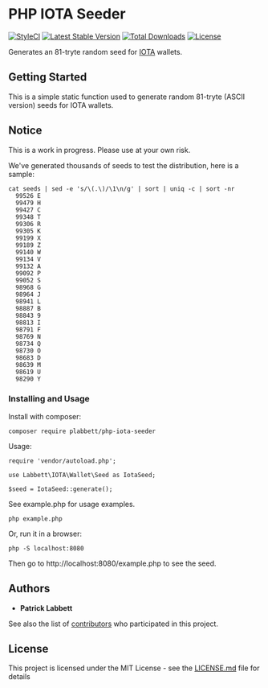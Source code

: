 # PHP IOTA Seeder

[![StyleCI](https://styleci.io/repos/100442553/shield?branch=master)](https://styleci.io/repos/100442553)
[![Latest Stable Version](https://poser.pugx.org/plabbett/php-iota-seeder/v/stable?format=flat-square)](https://packagist.org/packages/plabbett/php-iota-seeder)
[![Total Downloads](https://poser.pugx.org/plabbett/php-iota-seeder/downloads?format=flat-square)](https://packagist.org/packages/plabbett/php-iota-seeder)
[![License](https://poser.pugx.org/plabbett/php-iota-seeder/license?format=flat-square)](https://packagist.org/packages/plabbett/php-iota-seeder)

Generates an 81-tryte random seed for [IOTA](http://iota.org)  wallets.

## Getting Started

This is a simple static function used to generate random 81-tryte (ASCII version) seeds for IOTA wallets.

## Notice

This is a work in progress. Please use at your own risk.

We've generated thousands of seeds to test the distribution, here is a sample:

```shell
cat seeds | sed -e 's/\(.\)/\1\n/g' | sort | uniq -c | sort -nr
  99526 E
  99479 H
  99427 C
  99348 T
  99306 R
  99305 K
  99199 X
  99189 Z
  99140 W
  99134 V
  99132 A
  99092 P
  99052 S
  98968 G
  98964 J
  98941 L
  98887 B
  98843 9
  98813 I
  98791 F
  98769 N
  98734 Q
  98730 O
  98683 D
  98639 M
  98619 U
  98290 Y
  ```

### Installing and Usage

Install with composer:
```
composer require plabbett/php-iota-seeder
```

Usage:
```
require 'vendor/autoload.php';

use Labbett\IOTA\Wallet\Seed as IotaSeed;

$seed = IotaSeed::generate();

```

See example.php for usage examples.

```
php example.php
```

Or, run it in a browser:

```
php -S localhost:8080
```
Then go to http://localhost:8080/example.php to see the seed.




## Authors

* **Patrick Labbett**

See also the list of [contributors](https://github.com/plabbett/php-iota-seeder/contributors) who participated in this project.

## License

This project is licensed under the MIT License - see the [LICENSE.md](LICENSE.md) file for details

